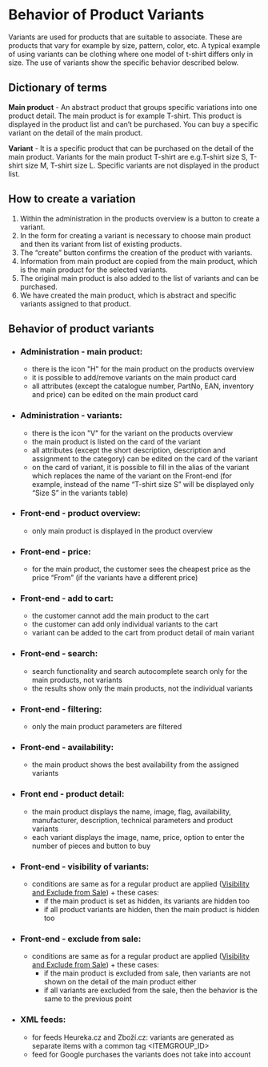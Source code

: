 # Behavior of Product Variants

Variants are used for products that are suitable to associate. These are products that vary for example by size, pattern, color, etc. A typical example of using variants can be clothing where one model of t-shirt differs only in size.
The use of variants show the specific behavior described below.

## Dictionary of terms
**Main product** - An abstract product that groups specific variations into one product detail. The main product is for example T-shirt. This product is displayed in the product list and can’t be purchased. You can buy a specific variant on the detail of the main product.

**Variant** - It is a specific product that can be purchased on the detail of the main product. Variants for the main product T-shirt are e.g.T-shirt size S, T-shirt size M, T-shirt size L.
Specific variants are not displayed in the product list.

## How to create a variation
1. Within the administration in the products overview is a button to create a variant.
2. In the form for creating a variant is necessary to choose main product and then its variant from list of existing products.
3. The “create” button confirms the creation of the product with variants.
4. Information from main product are copied from the main product, which is the main product for the selected variants.
5. The original main product is also added to the list of variants and can be purchased.
6. We have created the main product, which is abstract and specific variants assigned to that product.

## Behavior of product variants
- ### Administration - main product:
  - there is the icon "H" for the main product on the products overview
  - it is possible to add/remove variants on the main product card
  - all attributes (except the catalogue number, PartNo, EAN, inventory and price) can be edited on the main product card
- ### Administration - variants:
  - there is the icon "V" for the variant on the products overview
  - the main product is listed on the card of the variant
  - all attributes (except the short description, description and assignment to the category) can be edited on the card of the variant
  - on the card of variant, it is possible to fill in the alias of the variant which replaces the name of the variant on the Front-end (for example, instead of the name “T-shirt size S” will be displayed only “Size S” in the variants table)
- ### Front-end - product overview:
  - only main product is displayed in the product overview
- ### Front-end - price:
  - for the main product, the customer sees the cheapest price as the price “From” (if the variants have a different price)
- ### Front-end - add to cart:
  - the customer cannot add the main product to the cart
  - the customer can add only individual variants to the cart
  - variant can be added to the cart from product detail of main variant
- ### Front-end - search:
  - search functionality and search autocomplete search only for the main products, not variants
  - the results show only the main products, not the individual variants
- ### Front-end - filtering:
  - only the main product parameters are filtered
- ### Front-end - availability:
  - the main product shows the best availability from the assigned variants
- ### Front end - product detail:
  - the main product displays the name, image, flag, availability, manufacturer, description, technical parameters and product variants
  - each variant displays the image, name, price, option to enter the number of pieces and button to buy
- ### Front-end -  visibility of variants:
  - conditions are same as for a regular product are applied ([Visibility and Exclude from Sale](./visibility-and-exclude-from-sale.md)) + these cases:
      - if the main product is set as hidden, its variants are hidden too
      - if all product variants are hidden, then the main product is hidden too
- ### Front-end - exclude from sale:
  - conditions are same as for a regular product are applied ([Visibility and Exclude from Sale](./visibility-and-exclude-from-sale.md)) + these cases:
      - if the main product is excluded from sale, then variants are not shown on the detail of the main product either
      - if all variants are excluded from the sale, then the behavior is the same to the previous point
- ### XML feeds:
  - for feeds Heureka.cz and Zboží.cz: variants are generated as separate items with a common tag <ITEMGROUP_ID>
  - feed for Google purchases the variants does not take into account
